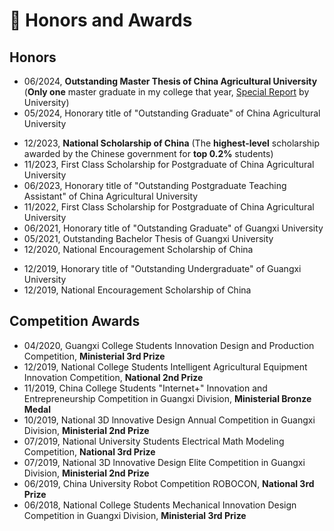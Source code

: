 # 🏅 Honors and Awards
## Honors

<!-- - 03/2025, Selected for the [SPRING GX](https://spring-gx.adm.s.u-tokyo.ac.jp/en/) Project (Leader, Total JPY 7,560,000 from 2025 to 2028) -->
- 06/2024, **Outstanding Master Thesis of China Agricultural University** (**Only one** master graduate in my college that year, [Special Report](https://open.work.weixin.qq.com/wwopen/mpnews?mixuin=aTa2DQAABwDb4P7WAAAUAA&mfid=WW0301-JVdChgAABwCVOi4QTpoKdw6wyeW8b&idx=0&sn=522ed9e3d7ac53dbf1c1afdba6b38c09) by University)
- 05/2024, Honorary title of "Outstanding Graduate" of China Agricultural University
<!-- - 12/2023, **National Scholarship of China** (The **highest-level** scholarship awarded by the Chinese government, **Award Percentage=0.2%**) -->
- 12/2023, **National Scholarship of China** (The **highest-level** scholarship awarded by the Chinese government for **top 0.2%** students)
- 11/2023, First Class Scholarship for Postgraduate of China Agricultural University
- 06/2023, Honorary title of "Outstanding Postgraduate Teaching Assistant" of China Agricultural University
- 11/2022, First Class Scholarship for Postgraduate of China Agricultural University
- 06/2021, Honorary title of "Outstanding Graduate" of Guangxi University
- 05/2021, Outstanding Bachelor Thesis of Guangxi University
- 12/2020, National Encouragement Scholarship of China
<!-- - 09/2020, Outstanding Assessment of National Innovation Program for Undergraduate (Leader, CNY 10,000 in one year) -->
- 12/2019, Honorary title of "Outstanding Undergraduate" of Guangxi University
- 12/2019, National Encouragement Scholarship of China

## Competition Awards
- 04/2020, Guangxi College Students Innovation Design and Production Competition, **Ministerial 3rd Prize**
- 12/2019, National College Students Intelligent Agricultural Equipment Innovation Competition, **National 2nd Prize**
- 11/2019, China College Students "Internet+" Innovation and Entrepreneurship Competition in Guangxi Division, **Ministerial Bronze Medal**
- 10/2019, National 3D lnnovative Design Annual Competition in Guangxi Division, **Ministerial 2nd Prize**
- 07/2019, National University Students Electrical Math Modeling Competition, **National 3rd Prize**
- 07/2019, National 3D lnnovative Design Elite Competition in Guangxi Division, **Ministerial 2nd Prize**
- 06/2019, China University Robot Competition ROBOCON, **National 3rd Prize**
- 06/2018, National College Students Mechanical Innovation Design Competition in Guangxi Division, **Ministerial 3rd Prize**